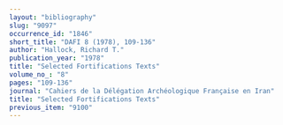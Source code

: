 ```yaml
---
layout: "bibliography"
slug: "9097"
occurrence_id: "1846"
short_title: "DAFI 8 (1978), 109-136"
author: "Hallock, Richard T."
publication_year: "1978"
title: "Selected Fortifications Texts"
volume_no_: "8"
pages: "109-136"
journal: "Cahiers de la Délégation Archéologique Française en Iran"
title: "Selected Fortifications Texts"
previous_item: "9100"
---
```

